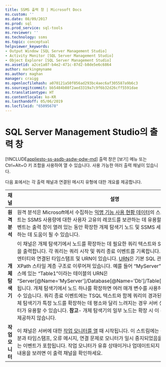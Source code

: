 ```yaml
---
title: SSMS 출력 창 | Microsoft Docs
ms.custom: ''
ms.date: 08/09/2017
ms.prod: sql
ms.prod_service: sql-tools
ms.reviewer: ''
ms.technology: ssms
ms.topic: conceptual
helpviewer_keywords:
- Output Window [SQL Server Management Studio]
- Activity Monitor [SQL Server Management Studio]
- Object Explorer [SQL Server Management Studio]
ms.assetid: a2ce1a07-b4e2-471c-87d2-b8de5e6c6864
author: markingmyname
ms.author: maghan
manager: craigg
ms.openlocfilehash: a070121a50f056ad293bc4aec6af305587a9b6c3
ms.sourcegitcommit: bb5484b08f2aed3319a7c9f6b32d26cff5591dae
ms.translationtype: HT
ms.contentlocale: ko-KR
ms.lasthandoff: 05/06/2019
ms.locfileid: "65095678"
---
```

# <a name="output-window-in-sql-server-management-studio"></a>SQL Server Management Studio의 출력 창
[!INCLUDE[appliesto-ss-asdb-asdw-pdw-md](../includes/appliesto-ss-asdb-asdw-pdw-md.md)]
출력 창은 [보기] 메뉴 또는 Ctrl+Alt+O 키 조합을 사용하여 열 수 있습니다. 사용 가능한 여러 출력 채널이 있습니다.

다음 표에서는 각 출력 채널과 연결된 메시지 유형에 대한 개요를 제공합니다.

|채널|설명|
|-----------|---------------|  
|**원격 분석**|원격 분석은 Microsoft에서 수집하는 [익명 기능 사용 현황 데이터](sql-server-management-studio-ssms.md)의 스트림입니다. 이러한 이벤트는 SSMS 사용량에 대한 사용자 고유의 레코드를 보관하는 데 유용할 수 있습니다. 이러한 이벤트는 출력 창이 열려 있는 동안 확장한 개체 탐색기 노드 및 SSMS 세션 중 실행한 명령을 식별하는 데 도움이 될 수 있습니다.|
|**개체 탐색기**|이 채널은 개체 탐색기에서 노드를 확장하는 데 필요한 쿼리 텍스트와 SQL 쿼리의 경과된 시간을 출력합니다. 각 쿼리는 쿼리 시작 및 쿼리 종료 이벤트를 기록합니다. 각 이벤트에는 쿼리하는 엔터티와 연결된 타임스탬프 및 URN이 있습니다. [URN](https://technet.microsoft.com/library/microsoft.sqlserver.management.smo.urn(v=sql.90).aspx)은 기본 SQL 관리 개체를 나타내며 XPath 스타일 계층 구조로 이루어져 있습니다. 예를 들어 “MyServer” 서버의 “Db” 데이터베이스에 있는 “Table1”이라는 테이블의 URN은 “Server[@Name='MyServer']/Database[@Name='Db']/Table[/@Name='Table1']”이 됩니다. 개체 탐색기에서 노드 하나를 확장하면 여러 매개 변수를 사용하여 여러 쿼리를 수행할 수 있습니다. 쿼리 종료 이벤트에는 TSQL 텍스트와 함께 쿼리의 경과된 시간이 포함됩니다. 개체 탐색기가 특정 노드를 확장하는 데 평소와 달리 느려지는 경우 서버 성능 분석에 이 쿼리 데이터가 유용할 수 있습니다. **참고**- 개체 탐색기의 일부 노드는 확장 시 이 수준의 쿼리 세부 정보를 제공하지 않습니다.|
|**작업 모니터**|이 채널은 서버에 대한 [작업 모니터를 열](https://docs.microsoft.com/sql/relational-databases/performance-monitor/activity-monitor) 때 시작됩니다. 이 스트림에는 각 쿼리의 쿼리 텍스트 부분과 타임스탬프, 오류 메시지, 연결 문제로 모니터가 일시 중지되었음을 나타내는 알림을 표시하는 이벤트가 포함됩니다. 작업 모니터가 유휴 상태이거나 업데이트되지 않는 것 같은 경우 자세한 내용을 보려면 이 출력 채널을 확인하세요.|





